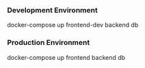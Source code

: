 ### Development Environment
docker-compose up frontend-dev backend db


### Production Environment
docker-compose up frontend backend db
